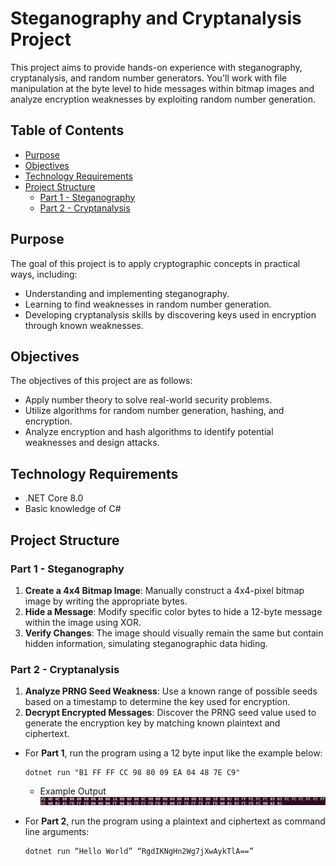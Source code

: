 # Steganography and Cryptanalysis Project

This project aims to provide hands-on experience with steganography, cryptanalysis, and random number generators. You'll work with file manipulation at the byte level to hide messages within bitmap images and analyze encryption weaknesses by exploiting random number generation.

## Table of Contents

- [Purpose](#purpose)
- [Objectives](#objectives)
- [Technology Requirements](#technology-requirements)
- [Project Structure](#project-structure)
  - [Part 1 - Steganography](#part-1---steganography)
  - [Part 2 - Cryptanalysis](#part-2---cryptanalysis)

## Purpose

The goal of this project is to apply cryptographic concepts in practical ways, including:
- Understanding and implementing steganography.
- Learning to find weaknesses in random number generation.
- Developing cryptanalysis skills by discovering keys used in encryption through known weaknesses.

## Objectives

The objectives of this project are as follows:
- Apply number theory to solve real-world security problems.
- Utilize algorithms for random number generation, hashing, and encryption.
- Analyze encryption and hash algorithms to identify potential weaknesses and design attacks.

## Technology Requirements

- .NET Core 8.0
- Basic knowledge of C#

## Project Structure

### Part 1 - Steganography

1. **Create a 4x4 Bitmap Image**: Manually construct a 4x4-pixel bitmap image by writing the appropriate bytes.
2. **Hide a Message**: Modify specific color bytes to hide a 12-byte message within the image using XOR.
3. **Verify Changes**: The image should visually remain the same but contain hidden information, simulating steganographic data hiding.

### Part 2 - Cryptanalysis

1. **Analyze PRNG Seed Weakness**: Use a known range of possible seeds based on a timestamp to determine the key used for encryption.
2. **Decrypt Encrypted Messages**: Discover the PRNG seed value used to generate the encryption key by matching known plaintext and ciphertext.

- For **Part 1**, run the program using a 12 byte input like the example below:
  ```
  dotnet run "B1 FF FF CC 98 80 09 EA 04 48 7E C9"
  ```
    - Example Output
  ![](https://github.com/zgiovane/Steganography-Cryptanalysis/blob/main/ExampleOutput/ExampleOutput.png)
  
- For **Part 2**, run the program using a plaintext and ciphertext as command line arguments:
  ```
  dotnet run “Hello World” “RgdIKNgHn2Wg7jXwAykTlA==”
  ```

